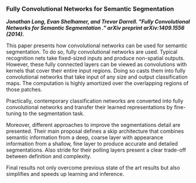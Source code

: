 ### Fully Convolutional Networks for Semantic Segmentation 
__*Jonathan Long, Evan Shelhamer, and Trevor Darrell. "Fully Convolutional Networks for Semantic Segmentation ." arXiv preprint arXiv:1409.1556 (2014).*__

This paper presents how convolutional networks  can be used for semantic segmentation.  To do so, fully convolutional networks are used. Typical recognition nets take fixed-sized inputs and produce non-spatial outputs.  However, these fully connected layers can be viewed as convolutions with kernels that cover their entire input regions. Doing so casts them into fully convolutional networks that take input of any size and output classification maps. The computation is highly amortized over the overlapping regions of those patches.

Practically, contemporary classification networks are converted into fully convolutional networks and transfer their learned representations by fine-tuning to the segmentation task. 

Moreover, different approaches to improve the segmentations detail are presented. Their main proposal defines a skip architecture that combines semantic information from a deep, coarse layer with appearance information from a shallow, fine layer to produce accurate and detailed segmentations.  Also stride for their polling layers present a clear trade-off between definition and complexity.

Final results not only overcome previous state of the art results but also simplifies and speeds up learning and inference. 